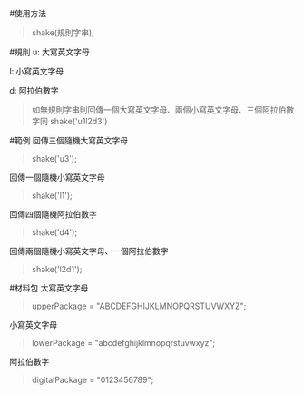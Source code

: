 #使用方法
>shake(規則字串);

#規則
u: 大寫英文字母

l: 小寫英文字母

d: 阿拉伯數字

>如無規則字串則回傳一個大寫英文字母、兩個小寫英文字母、三個阿拉伯數字同 shake('u1l2d3')

#範例
回傳三個隨機大寫英文字母

>shake('u3');

回傳一個隨機小寫英文字母
>shake('l1');

回傳四個隨機阿拉伯數字
>shake('d4');

回傳兩個隨機小寫英文字母、一個阿拉伯數字
>shake('l2d1');

#材料包
大寫英文字母

>upperPackage = "ABCDEFGHIJKLMNOPQRSTUVWXYZ";

小寫英文字母

>lowerPackage = "abcdefghijklmnopqrstuvwxyz";

阿拉伯數字

>digitalPackage = "0123456789";
